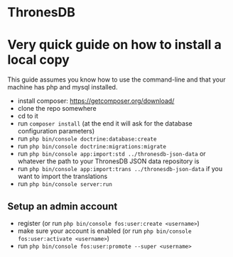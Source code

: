 ThronesDB
=======

# Very quick guide on how to install a local copy

This guide assumes you know how to use the command-line and that your machine has php and mysql installed.

- install composer: https://getcomposer.org/download/
- clone the repo somewhere
- cd to it
- run `composer install` (at the end it will ask for the database configuration parameters)
- run `php bin/console doctrine:database:create`
- run `php bin/console doctrine:migrations:migrate`
- run `php bin/console app:import:std ../thronesdb-json-data` or whatever the path to your ThronesDB JSON data repository is
- run `php bin/console app:import:trans ../thronesdb-json-data` if you want to import the translations
- run `php bin/console server:run`

## Setup an admin account

- register (or run `php bin/console fos:user:create <username>`)
- make sure your account is enabled (or run `php bin/console fos:user:activate <username>`)
- run `php bin/console fos:user:promote --super <username>`
